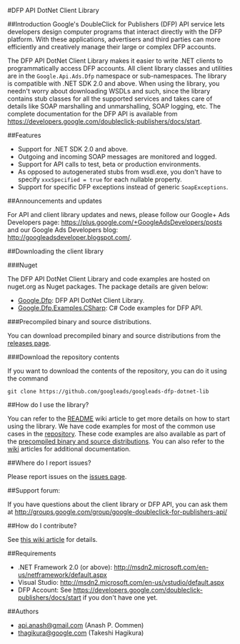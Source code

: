 #DFP API DotNet Client Library

##Introduction
Google's DoubleClick for Publishers (DFP) API service lets developers design computer programs that interact directly with the DFP platform. With these applications, advertisers and third parties can more efficiently and creatively manage their large or complex DFP accounts.

The DFP API DotNet Client Library makes it easier to write .NET clients to programmatically access DFP accounts. All client library classes and utilities are in the `Google.Api.Ads.Dfp` namespace or sub-namespaces. The library is compatible with .NET SDK 2.0 and above. When using the library, you needn't worry about downloading WSDLs and such, since the library contains stub classes for all the supported services and takes care of details like SOAP marshalling and unmarshalling, SOAP logging, etc. The complete documentation for the DFP API is available from https://developers.google.com/doubleclick-publishers/docs/start.

##Features

- Support for .NET SDK 2.0 and above.
- Outgoing and incoming SOAP messages are monitored and logged.
- Support for API calls to test, beta or production environments.
- As opposed to autogenerated stubs from wsdl.exe, you don't have to specify `xxxSpecified = true` for each nullable property.
- Support for specific DFP exceptions instead of generic `SoapExceptions`.

##Announcements and updates

For API and client library updates and news, please follow our Google+ Ads Developers page: https://plus.google.com/+GoogleAdsDevelopers/posts and our Google Ads Developers blog: http://googleadsdeveloper.blogspot.com/.

##Downloading the client library

###Nuget

The DFP API DotNet Client Library and code examples are hosted on nuget.org as Nuget packages. The package details are given below:

- [Google.Dfp](https://www.nuget.org/packages/Google.Dfp/): DFP API DotNet Client Library.
- [Google.Dfp.Examples.CSharp](https://www.nuget.org/packages/Google.Dfp.Examples.CSharp/): C# Code examples for DFP API.

###Precompiled binary and source distributions.

You can download precompiled binary and source distributions from the [releases page](../../releases/latest).

###Download the repository contents

If you want to download the contents of the repository, you can do it using the command

```
git clone https://github.com/googleads/googleads-dfp-dotnet-lib
```

##How do I use the library?

You can refer to the [README](../../wiki/README) wiki article to get more details on how to start using the library. We have code examples for most of the common use cases in the [repository](examples). These code examples are also available as part of the [precompiled binary and source distributions](../../releases/latest). You can also refer to the [wiki](../../wiki) articles for additional documentation.

##Where do I report issues?

Please report issues on the [issues page](../../issues).

##Support forum:

If you have questions about the client library or DFP API, you can ask them at http://groups.google.com/group/google-doubleclick-for-publishers-api/

##How do I contribute?

See [this wiki article](../../wiki/Becoming-a-contributor) for details.

##Requirements

  - .NET Framework 2.0 (or above): http://msdn2.microsoft.com/en-us/netframework/default.aspx
  - Visual Studio: http://msdn2.microsoft.com/en-us/vstudio/default.aspx
  - DFP Account: See https://developers.google.com/doubleclick-publishers/docs/start if you don't have one yet.


##Authors
  - api.anash@gmail.com (Anash P. Oommen)
  - thagikura@google.com (Takeshi Hagikura)
